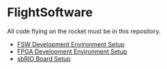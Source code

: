 # FlightSoftware
All code flying on the rocket must be in this repository.  

* [FSW Development Environment Setup](https://docs.google.com/document/d/1c2U-FLt2pjiMJA8e93vvIdU9X9a6ZXhSTVMItSHtcD0/)
* [FPGA Development Environment Setup](https://docs.google.com/document/d/1CER5bq2LUWG1F-isEArnHhtrMxcH-qpo4T4uI3EDJz0/)
* [sbRIO Board Setup](https://docs.google.com/document/d/132ewDNNBc7dmZwBnXMx88-9dXNCV1dg4u_WoGMRW0uE/)

